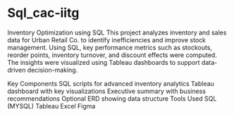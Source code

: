# Sql_cac-iitg
Inventory Optimization using SQL
This project analyzes inventory and sales data for Urban Retail Co. to identify inefficiencies and improve stock management. Using SQL, key performance metrics such as stockouts, reorder points, inventory turnover, and discount effects were computed. The insights were visualized using Tableau dashboards to support data-driven decision-making.

Key Components
SQL scripts for advanced inventory analytics
Tableau dashboard with key visualizations
Executive summary with business recommendations
Optional ERD showing data structure
Tools Used
SQL (MYSQL)
Tableau
Excel
Figma
